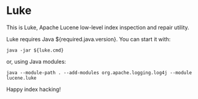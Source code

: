 <!--
    Licensed to the Apache Software Foundation (ASF) under one or more
    contributor license agreements.  See the NOTICE file distributed with
    this work for additional information regarding copyright ownership.
    The ASF licenses this file to You under the Apache License, Version 2.0
    the "License"); you may not use this file except in compliance with
    the License.  You may obtain a copy of the License at

        http://www.apache.org/licenses/LICENSE-2.0

    Unless required by applicable law or agreed to in writing, software
    distributed under the License is distributed on an "AS IS" BASIS,
    WITHOUT WARRANTIES OR CONDITIONS OF ANY KIND, either express or implied.
    See the License for the specific language governing permissions and
    limitations under the License.
 -->

# Luke

This is Luke, Apache Lucene low-level index inspection and repair utility.

Luke requires Java ${required.java.version}. You can start it with:
```
java -jar ${luke.cmd}
```

or, using Java modules:

```
java --module-path . --add-modules org.apache.logging.log4j --module lucene.luke
```

Happy index hacking!
